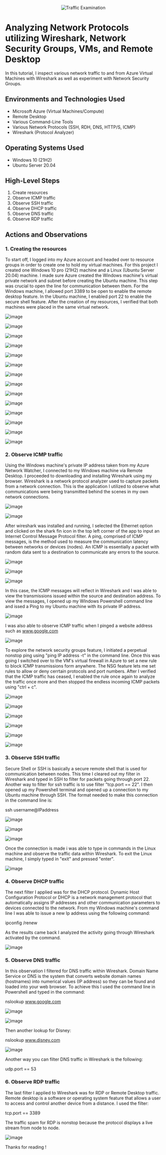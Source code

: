 <p align="center">
<img src="https://i.imgur.com/Ua7udoS.png" alt="Traffic Examination"/>
</p>

<h1>Analyzing Network Protocols utilizing Wireshark, Network Security Groups, VMs, and Remote Desktop</h1>
In this tutorial, I inspect various network traffic to and from Azure Virtual Machines with Wireshark as well as experiment with Network Security Groups. <br />




<h2>Environments and Technologies Used</h2>

- Microsoft Azure (Virtual Machines/Compute)
- Remote Desktop
- Various Command-Line Tools
- Various Network Protocols (SSH, RDH, DNS, HTTP/S, ICMP)
- Wireshark (Protocol Analyzer)

<h2>Operating Systems Used </h2>

- Windows 10 (21H2)
- Ubuntu Server 20.04

<h2>High-Level Steps</h2>

1. Create resources 
2. Observe ICMP traffic 
3. Observe SSH traffic 
4. Observe DHCP traffic
5. Observe DNS traffic
6. Observe RDP traffic 

<h2>Actions and Observations</h2>

<h3>1. Creating the resources</h3>

To start off, I logged into my Azure account and headed over to resource groups in order to create one to hold my virtual machines. For this project I created one Windows 10 pro (21H2) machine and a Linux (Ubuntu Server 20.04) machine. I made sure Azure created the Windows machine's virtual private network and subnet before creating the Ubuntu machine. This step was crucial to open the line for communication between them. For the Windows machine, I allowed port 3389 to be open to enable the remote desktop feature. In the Ubuntu machine, I enabled port 22 to enable the secure shell feature. After the creation of my resources, I verified that both machines were placed in the same virtual network. 

![image](https://github.com/jonathansantacruz3/azure-network-protocols/assets/151465848/85a405da-f87b-464b-bf13-59faaef72930)

![image](https://github.com/jonathansantacruz3/azure-network-protocols/assets/151465848/aacc5ba2-d110-4a76-9b5a-d11812a5b0ce)

![image](https://github.com/jonathansantacruz3/azure-network-protocols/assets/151465848/06674bad-dd36-4bd9-b985-256064d26e32)

![image](https://github.com/jonathansantacruz3/azure-network-protocols/assets/151465848/3d431218-7e41-4ff6-8b99-f6ab5ef7e936)

![image](https://github.com/jonathansantacruz3/azure-network-protocols/assets/151465848/e18e3b8b-50ca-47e4-b237-bfb82e699a9c)

![image](https://github.com/jonathansantacruz3/azure-network-protocols/assets/151465848/012a2c98-da92-4083-933d-922fdce054f4)

![image](https://github.com/jonathansantacruz3/azure-network-protocols/assets/151465848/7720402e-61b0-42b9-888e-2f4c3f63ced4)

![image](https://github.com/jonathansantacruz3/azure-network-protocols/assets/151465848/a1e50a93-86e6-4e3c-a674-5d0c926d586b)

![image](https://github.com/jonathansantacruz3/azure-network-protocols/assets/151465848/638ca07e-48aa-4221-8baa-3d4f41a64f3f)

![image](https://github.com/jonathansantacruz3/azure-network-protocols/assets/151465848/f1d08824-c08f-4fcc-8fea-b3e4de18710c)

![image](https://github.com/jonathansantacruz3/azure-network-protocols/assets/151465848/e202f25c-19b6-4614-a162-f6be814edc49)

![image](https://github.com/jonathansantacruz3/azure-network-protocols/assets/151465848/a00f3e9e-53b0-425e-8a00-384a6b3c8dbc)

![image](https://github.com/jonathansantacruz3/azure-network-protocols/assets/151465848/aa95c668-d166-489f-bf1d-824d2ea6aeaf)

![image](https://github.com/jonathansantacruz3/azure-network-protocols/assets/151465848/e24fa911-ae57-4297-98ce-21ce0b3ff9f6)




<h3>2. Observe ICMP traffic</h3>

Using the Windows machine's private IP address taken from my Azure Network Watcher, I connected to my Windows machine via Remote Desktop. I proceeded to downloading and installing Wireshark using my browser. Wireshark is a network protocol analyzer used to capture packets from a network connection. This is the application I utilized to observe what communications were being transmitted behind the scenes in my own network connections. 

![image](https://github.com/jonathansantacruz3/azure-network-protocols/assets/151465848/10ad71b4-7483-471f-991c-019b98523eb2)

![image](https://github.com/jonathansantacruz3/azure-network-protocols/assets/151465848/b4f3304c-6ba7-444d-892e-ab3932685cd7)




After wireshark was installed and running, I selected the Ethernet option and clicked on the shark fin icon in the top left corner of the app to input an Internet Control Message Protocol filter. A ping, comprised of ICMP messages, is the method used to measure the communication latency between networks or devices (nodes). An ICMP is essentially a packet with random data sent to a destination to communicate any errors to the source. 

![image](https://github.com/jonathansantacruz3/azure-network-protocols/assets/151465848/5fa4b9a2-e37c-4f06-8690-ab9738c5d680)

![image](https://github.com/jonathansantacruz3/azure-network-protocols/assets/151465848/e186db3c-8a45-425f-83c0-5f1142c56342)

![image](https://github.com/jonathansantacruz3/azure-network-protocols/assets/151465848/fe8cb4c2-b045-4325-ab93-31166d272d06)






In this case, the ICMP messages will reflect in Wireshark and I was able to view the transmissions issued within the source and destination address. To view the messages, I opened up my WIndows Powershell command line and issed a Ping to my Ubuntu machine with its private IP address.

![image](https://github.com/jonathansantacruz3/azure-network-protocols/assets/151465848/3a88a189-2e3e-416c-9026-cebd0561508a)


I was also able to observe ICMP traffic when I pinged a website address such as www.google.com

![image](https://github.com/jonathansantacruz3/azure-network-protocols/assets/151465848/239ca0d0-33a1-4c40-8baf-161d4862090f)


To explore the network security groups feature, I initiated a perpetual nonstop ping using "ping IP address -t" in the command line. Once this was going I switched over to the VM's virtual firewall in Azure to set a new rule to block ICMP transmissions form anywhere. The NSG feature lets me set rules to allow or deny cerrtain protocols and port numbers. After I verified that the ICMP traffic has ceased, I enabled the rule once again to analyze the traffic once more and then stopped the endless incoming ICMP packets using "ctrl + c".  

![image](https://github.com/jonathansantacruz3/azure-network-protocols/assets/151465848/5d6c48d1-4351-4094-8e16-a590a93bd71e)

![image](https://github.com/jonathansantacruz3/azure-network-protocols/assets/151465848/e7323ecd-391d-4d2a-80ac-1f5ede093fad)

![image](https://github.com/jonathansantacruz3/azure-network-protocols/assets/151465848/8a638bb3-fbaf-4a29-9297-a1199ef4f246)

![image](https://github.com/jonathansantacruz3/azure-network-protocols/assets/151465848/8e039bb5-7dab-41ed-b6b6-65f36f826cd7)

![image](https://github.com/jonathansantacruz3/azure-network-protocols/assets/151465848/0068f9c4-6c1d-4e81-9b54-e0ce20ef7c5d)

![image](https://github.com/jonathansantacruz3/azure-network-protocols/assets/151465848/a60681c9-d1d5-42fe-8304-56dbff9d68d9)



<h3>3. Observe SSH traffic</h3>

Secure Shell or SSH is basically a secure remote shell that is used for communication between nodes. This time I cleared out my filter in Wireshark and typed in SSH to filter for packets going through port 22. Another way to filter for ssh traffic is to use filter "tcp.port == 22".  I then opened up my Powershell terminal and opened up a connection to my Ubuntu machine through SSH. The format needed to make this connection in the command line is:

ssh username@IPaddress

![image](https://github.com/jonathansantacruz3/azure-network-protocols/assets/151465848/73cbbc35-bbbf-46fd-88a4-131396b3c923)

![image](https://github.com/jonathansantacruz3/azure-network-protocols/assets/151465848/e67d9963-9267-4421-a2fb-a7d75a43cb23)

![image](https://github.com/jonathansantacruz3/azure-network-protocols/assets/151465848/778455cd-3c5e-41c7-b619-8eafe38bc10d)



Once the connection is made i was able to type in commands in the Linux machine and observe the traffic data within Wireshark. To exit the Linux machine, I simply typed in "exit" and pressed "enter".

![image](https://github.com/jonathansantacruz3/azure-network-protocols/assets/151465848/30b68c47-aade-4318-abad-f9f4db49ce47)


<h3>4. Observe DHCP traffic</h3>

The next filter I applied was for the DHCP protocol. Dynamic Host Configuration Protocol or DHCP is a network management protocol that automatically assigns IP addresses and other communication parameters to devices connected to the network. From my Windows machine's command line I was able to issue a new Ip address using the following command: 

ipconfig /renew 

As the results came back I analyzed the activity going through Wireshark activated by the command. 

![image](https://github.com/jonathansantacruz3/azure-network-protocols/assets/151465848/bff78879-4443-47a1-81cc-3628f2ffc070)


<h3>5. Observe DNS traffic</h3>

In this observation I filtered for DNS traffic within Wireshark. Domain Name Service or DNS is the system that converts website domain names (hostnames) into numerical values (IP address) so they can be found and loaded into your web browser. To achieve this I used the command line in Powershell and typed in the command: 

nslookup www.google.com 

![image](https://github.com/jonathansantacruz3/azure-network-protocols/assets/151465848/4ec54dc4-b281-4209-b364-da48a450c9dd)

![image](https://github.com/jonathansantacruz3/azure-network-protocols/assets/151465848/5271337d-cfbe-4ae4-906c-33de6b480f22)




Then another lookup for Disney:

nslookup www.disney.com


![image](https://github.com/jonathansantacruz3/azure-network-protocols/assets/151465848/8a3754e3-fe32-4151-ab96-cea00a0a2555)


Another way you can filter DNS traffic in Wireshark is the following: 

udp.port == 53




<h3>6. Observe RDP traffic</h3>

The last filter I applied to Wireshark was for RDP or Remote Desktop traffic. Remote desktop is a software or operating system feature that allows a user to access and control another device from a distance. I used the filter: 

tcp.port == 3389

The traffic spam for RDP is nonstop because the protocol displays a live stream from node to node. 


![image](https://github.com/jonathansantacruz3/azure-network-protocols/assets/151465848/e176a52e-f300-4bb9-acad-c9b215f9095f)

Thanks for reading !
